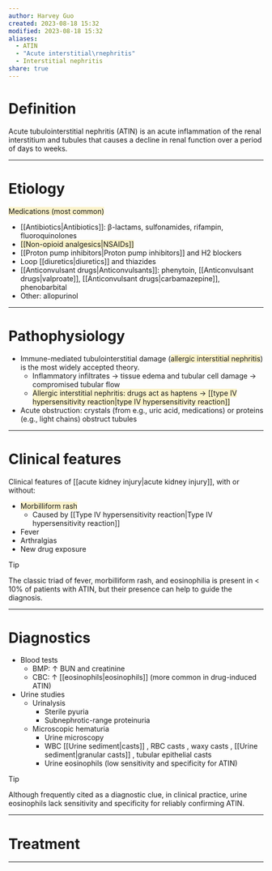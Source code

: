 ```yaml
---
author: Harvey Guo
created: 2023-08-18 15:32
modified: 2023-08-18 15:32
aliases:
  - ATIN
  - "Acute interstitial\rnephritis"
  - Interstitial nephritis
share: true
---
```

# Definition
Acute tubulointerstitial nephritis (ATIN) is an acute inflammation of the renal interstitium and tubules that causes a decline in renal function over a period of days to weeks.

---
# Etiology
<span style="background:rgba(240, 200, 0, 0.2)">Medications (most common)</span>
- [[Antibiotics|Antibiotics]]: β-lactams, sulfonamides, rifampin, fluoroquinolones
- <span style="background:rgba(240, 200, 0, 0.2)">[[Non-opioid analgesics|NSAIDs]]</span>
- [[Proton pump inhibitors|Proton pump inhibitors]] and H2 blockers
- Loop [[diuretics|diuretics]] and thiazides
- [[Anticonvulsant drugs|Anticonvulsants]]: phenytoin, [[Anticonvulsant drugs|valproate]], [[Anticonvulsant drugs|carbamazepine]], phenobarbital
- Other: allopurinol

---
# Pathophysiology
- Immune-mediated tubulointerstitial damage (<span style="background:rgba(240, 200, 0, 0.2)">allergic interstitial nephritis</span>) is the most widely accepted theory.
	- Inflammatory infiltrates → tissue edema and tubular cell damage → compromised tubular flow
	- <span style="background:rgba(240, 200, 0, 0.2)">Allergic interstitial nephritis: drugs act as haptens → [[type IV hypersensitivity reaction|type IV hypersensitivity reaction]] </span>
- Acute obstruction: crystals (from e.g., uric acid, medications) or proteins (e.g., light chains) obstruct tubules

---
# Clinical features
Clinical features of [[acute kidney injury|acute kidney injury]], with or without:
- <span style="background:rgba(240, 200, 0, 0.2)">Morbilliform rash</span>
	- Caused by [[Type IV hypersensitivity reaction|Type IV hypersensitivity reaction]]
- Fever
- Arthralgias
- New drug exposure

>[!tip] 
>The classic triad of fever, morbilliform rash, and eosinophilia is present in < 10% of patients with ATIN, but their presence can help to guide the diagnosis.

---
# Diagnostics
- Blood tests 
	- BMP: ↑ BUN and creatinine
	- CBC: ↑ [[eosinophils|eosinophils]] (more common in drug-induced ATIN) 
- Urine studies
	- Urinalysis
		- Sterile pyuria
		- Subnephrotic-range proteinuria
	- Microscopic hematuria
		- Urine microscopy
		- WBC [[Urine sediment|casts]] , RBC casts , waxy casts , [[Urine sediment|granular casts]] , tubular epithelial casts
		- Urine eosinophils (low sensitivity and specificity for ATIN)

>[!tip] 
>Although frequently cited as a diagnostic clue, in clinical practice, urine eosinophils lack sensitivity and specificity for reliably confirming ATIN.

---
# Treatment


---
